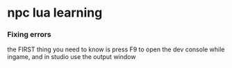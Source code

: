 # npc lua learning
### Fixing errors
the FIRST thing you need to know is press F9 to open the dev console while ingame, and in studio use the output window
